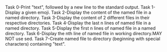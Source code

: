 Task 0-Print "text", followed by a new line to the standard output.
Task 1-Display a given emoji.
Task 2-Display the content of the named file in a named directory.
Task 3-Display the content of 2 different files in their respective directories.
Task 4-Display the last n lines of named file in a named directory.
Task 5-Display the first n lines of named file in a named directory.
Task 6-Display the nth line of named file in working directory.MAY NOT use sed.
Task 7-Create named file to directory (beginning with special characters) containing "text".
